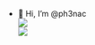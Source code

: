 - 👋 Hi, I’m @ph3nac
  <img align="center" src="https://github-readme-stats.vercel.app/api?username=ph3nac&show_icons=true&theme=tokyonight" 
       style=""/>
  <img align="center" src="https://github-readme-stats.vercel.app/api/top-langs/?username=ph3nac&theme=tokyonight" />
  <style>
  img{
  display:flex;
  }
  </style>
<!---
ph3nac/ph3nac is a ✨ special ✨ repository because its `README.md` (this file) appears on your GitHub profile.
You can click the Preview link to take a look at your changes.
--->
